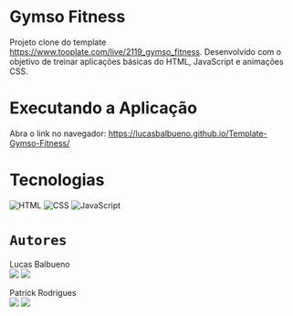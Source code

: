 # Gymso Fitness

Projeto clone do template https://www.tooplate.com/live/2119_gymso_fitness. Desenvolvido com o objetivo de treinar aplicações básicas do HTML, JavaScript e animações CSS.

# Executando a Aplicação
Abra o link no navegador: https://lucasbalbueno.github.io/Template-Gymso-Fitness/

# Tecnologias
![HTML](https://img.shields.io/badge/HTML5-E34F26?style=for-the-badge&logo=html5&logoColor=white)
![CSS](https://img.shields.io/badge/CSS3-1572B6?style=for-the-badge&logo=css3&logoColor=white)
![JavaScript](https://img.shields.io/badge/JavaScript-323330?style=for-the-badge&logo=javascript&logoColor=F7DF1E)


# `Autores`

Lucas Balbueno </br>
<a href="https://www.linkedin.com/in/lucasbalbuenovicencio/"><img src="https://img.shields.io/badge/LinkedIn-0077B5?style=for-the-badge&logo=linkedin&logoColor=white"></a> <a href="https://github.com/LucasBalbueno"><img src="https://img.shields.io/badge/GitHub-100000?style=for-the-badge&logo=github&logoColor=white"></a>

Patrick Rodrigues </br>
<a href="https://www.linkedin.com/in/patrick-rodriguesdev/"><img src="https://img.shields.io/badge/LinkedIn-0077B5?style=for-the-badge&logo=linkedin&logoColor=white"></a>
<a href="https://github.com/Patrickdevbjj"><img src="https://img.shields.io/badge/GitHub-100000?style=for-the-badge&logo=github&logoColor=white"></a>
